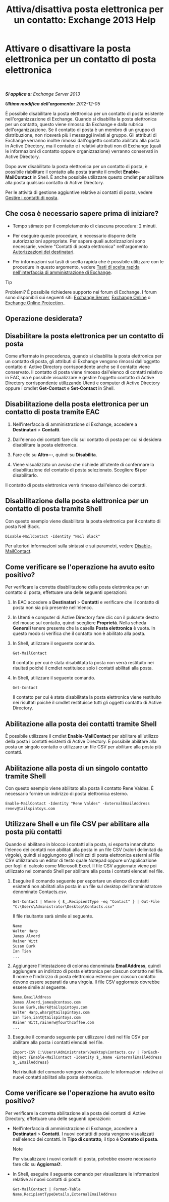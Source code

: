 ﻿---
title: 'Attiva/disattiva posta elettronica per un contatto: Exchange 2013 Help'
TOCTitle: Attivare o disattivare la posta elettronica per un contatto di posta elettronica
ms:assetid: ca47441f-1aa4-4958-aba5-18d51e59837e
ms:mtpsurl: https://technet.microsoft.com/it-it/library/Bb124552(v=EXCHG.150)
ms:contentKeyID: 50555681
ms.date: 05/22/2018
mtps_version: v=EXCHG.150
ms.translationtype: MT
---

# Attivare o disattivare la posta elettronica per un contatto di posta elettronica

 

_**Si applica a:** Exchange Server 2013_

_**Ultima modifica dell'argomento:** 2012-12-05_

È possibile disabilitare la posta elettronica per un contatto di posta esistente nell'organizzazione di Exchange. Quando si disabilita la posta elettronica per un contatto, questo viene rimosso da Exchange e dalla rubrica dell'organizzazione. Se il contatto di posta è un membro di un gruppo di distribuzione, non riceverà più i messaggi inviati al gruppo. Gli attributi di Exchange verranno inoltre rimossi dall'oggetto contatto abilitato alla posta in Active Directory, ma il contatto e i relativi attributi non di Exchange (quali le informazioni di contatto oppure organizzazione) verranno conservati in Active Directory.

Dopo aver disabilitato la posta elettronica per un contatto di posta, è possibile riabilitare il contatto alla posta tramite il cmdlet **Enable-MailContact** in Shell. È anche possibile utilizzare questo cmdlet per abilitare alla posta qualsiasi contatto di Active Directory.

Per le attività di gestione aggiuntive relative ai contatti di posta, vedere [Gestire i contatti di posta](manage-mail-contacts-exchange-2013-help.md).

## Che cosa è necessario sapere prima di iniziare?

  - Tempo stimato per il completamento di ciascuna procedura: 2 minuti.

  - Per eseguire queste procedure, è necessario disporre delle autorizzazioni appropriate. Per sapere quali autorizzazioni sono necessarie, vedere "Contatti di posta elettronica" nell'argomento [Autorizzazioni dei destinatari](recipients-permissions-exchange-2013-help.md).

  - Per informazioni sui tasti di scelta rapida che è possibile utilizzare con le procedure in questo argomento, vedere [Tasti di scelta rapida nell'interfaccia di amministrazione di Exchange](keyboard-shortcuts-in-the-exchange-admin-center-exchange-online-protection-help.md).


> [!TIP]
> Problemi? È possibile richiedere supporto nei forum di Exchange. I forum sono disponibili sui seguenti siti: <A href="https://go.microsoft.com/fwlink/p/?linkid=60612">Exchange Server</A>, <A href="https://go.microsoft.com/fwlink/p/?linkid=267542">Exchange Online</A> o <A href="https://go.microsoft.com/fwlink/p/?linkid=285351">Exchange Online Protection</A>..



## Operazione desiderata?

## Disabilitare la posta elettronica per un contatto di posta

Come affermato in precedenza, quando si disabilita la posta elettronica per un contatto di posta, gli attributi di Exchange vengono rimossi dall'oggetto contatto di Active Directory corrispondente anche se il contatto viene conservato. Il contatto di posta viene rimosso dall'elenco di contatti relativo in EAC, ma è possibile visualizzare e gestire l'oggetto contatto di Active Directory corrispondente utilizzando Utenti e computer di Active Directory oppure i cmdlet **Get-Contact** e **Set-Contact** in Shell.

## Disabilitazione della posta elettronica per un contatto di posta tramite EAC

1.  Nell'interfaccia di amministrazione di Exchange, accedere a **Destinatari** \> **Contatti**.

2.  Dall'elenco dei contatti fare clic sul contatto di posta per cui si desidera disabilitare la posta elettronica.

3.  Fare clic su **Altro**![Icona Ulteriori opzioni](images/JJ150550.5381819e-3b21-4873-8714-e9b956290b28(EXCHG.150).gif "Icona Ulteriori opzioni"), quindi su **Disabilita**.

4.  Viene visualizzato un avviso che richiede all'utente di confermare la disabilitazione del contatto di posta selezionato. Scegliere **Sì** per disabilitarlo.

Il contatto di posta elettronica verrà rimosso dall'elenco dei contatti.

## Disabilitazione della posta elettronica per un contatto di posta tramite Shell

Con questo esempio viene disabilitata la posta elettronica per il contatto di posta Neil Black.

    Disable-MailContact -Identity "Neil Black"

Per ulteriori informazioni sulla sintassi e sui parametri, vedere [Disable-MailContact](https://technet.microsoft.com/it-it/library/aa997465\(v=exchg.150\)).

## Come verificare se l'operazione ha avuto esito positivo?

Per verificare la corretta disabilitazione della posta elettronica per un contatto di posta, effettuare una delle seguenti operazioni:

1.  In EAC accedere a **Destinatari** \> **Contatti** e verificare che il contatto di posta non sia più presente nell'elenco.

2.  In Utenti e computer di Active Directory fare clic con il pulsante destro del mouse sul contatto, quindi scegliere **Proprietà**. Nella scheda **Generali** tenere presente che la casella **Posta elettronica** è vuota. In questo modo si verifica che il contatto non è abilitato alla posta.

3.  In Shell, utilizzare il seguente comando.
    
        Get-MailContact
    
    Il contatto per cui è stata disabilitata la posta non verrà restituito nei risultati poiché il cmdlet restituisce solo i contatti abilitati alla posta.

4.  In Shell, utilizzare il seguente comando.
    
        Get-Contact
    
    Il contatto per cui è stata disabilitata la posta elettronica viene restituito nei risultati poiché il cmdlet restituisce tutti gli oggetti contatto di Active Directory.

## Abilitazione alla posta dei contatti tramite Shell

È possibile utilizzare il cmdlet **Enable-MailContact** per abilitare all'utilizzo della posta i contatti esistenti di Active Directory. È possibile abilitare alla posta un singolo contatto o utilizzare un file CSV per abilitare alla posta più contatti.

## Abilitazione alla posta di un singolo contatto tramite Shell

Con questo esempio viene abilitato alla posta il contatto Rene Valdes. È necessario fornire un indirizzo di posta elettronica esterno.

    Enable-MailContact -Identity "Rene Valdes" -ExternalEmailAddress renev@tailspintoys.com

## Utilizzare Shell e un file CSV per abilitare alla posta più contatti

Quando si abilitano in blocco i contatti alla posta, si esporta innanzitutto l'elenco dei contatti non abilitati alla posta in un file CSV (valori delimitati da virgole), quindi si aggiungono gli indirizzi di posta elettronica esterni al file CSV utilizzando un editor di testo quale Notepad oppure un'applicazione per fogli di calcolo come Microsoft Excel. Il file CSV aggiornato viene poi utilizzato nel comando Shell per abilitare alla posta i contatti elencati nel file.

1.  Eseguire il comando seguente per esportare un elenco di contatti esistenti non abilitati alla posta in un file sul desktop dell'amministratore denominato Contacts.csv.
    
        Get-Contact | Where { $_.RecipientType -eq "Contact" } | Out-File "C:\Users\Administrator\Desktop\Contacts.csv"
    
    Il file risultante sarà simile al seguente.
    
        Name
        Walter Harp
        James Alvord
        Rainer Witt
        Susan Burk
        Ian Tien
        ...

2.  Aggiungere l'intestazione di colonna denominata **EmailAddress**, quindi aggiungere un indirizzo di posta elettronica per ciascun contatto nel file. Il nome e l'indirizzo di posta elettronica esterno per ciascun contatto devono essere separati da una virgola. Il file CSV aggiornato dovrebbe essere simile al seguente.
    
        Name,EmailAddress
        James Alvord,james@contoso.com
        Susan Burk,sburk@tailspintoys.com
        Walter Harp,wharp@tailspintoys.com
        Ian Tien,iant@tailspintoys.com
        Rainer Witt,rainerw@fourthcoffee.com
        ...

3.  Eseguire il comando seguente per utilizzare i dati nel file CSV per abilitare alla posta i contatti elencati nel file.
    
        Import-CSV C:\Users\Administrator\Desktop\Contacts.csv | ForEach-Object {Enable-MailContact -Identity $_.Name -ExternalEmailAddress $_.EmailAddress}
    
    Nei risultati del comando vengono visualizzate le informazioni relative ai nuovi contatti abilitati alla posta elettronica.

## Come verificare se l'operazione ha avuto esito positivo?

Per verificare la corretta abilitazione alla posta dei contatti di Active Directory, effettuare una delle seguenti operazioni:

  - Nell'interfaccia di amministrazione di Exchange, accedere a **Destinatari** \> **Contatti**. I nuovi contatti di posta vengono visualizzati nell'elenco dei contatti. In **Tipo di contatto**, il tipo è **Contatto di posta**.
    

    > [!NOTE]
    > Per visualizzare i nuovi contatti di posta, potrebbe essere necessario fare clic su <STRONG>Aggiorna</STRONG><IMG title="Icona Aggiorna" alt="Icona Aggiorna" src="images/Dd353189.85f271ca-32a4-426c-842a-d2172567099d(EXCHG.150).gif">.



  - In Shell, eseguire il seguente comando per visualizzare le informazioni relative ai nuovi contatti di posta.
    
        Get-MailContact | Format-Table Name,RecipientTypeDetails,ExternalEmailAddress

